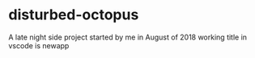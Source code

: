 # disturbed-octopus
A late night side project started by me in August of 2018
working title in vscode is newapp
